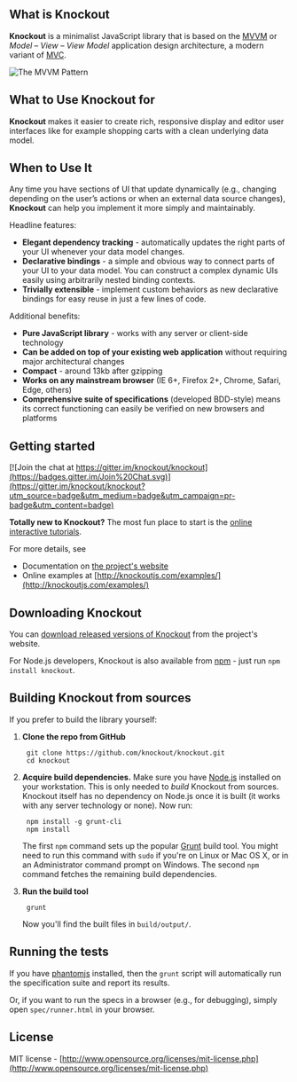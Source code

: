 
## What is Knockout

**Knockout** is a minimalist JavaScript library that is based on the [MVVM][1]
or *Model – View – View Model* application design architecture, a modern variant
of [MVC][2].

![The MVVM
Pattern](https://upload.wikimedia.org/wikipedia/commons/8/87/MVVMPattern.png)

[1]: http://en.wikipedia.org/wiki/Model_View_ViewModel
[2]: https://en.wikipedia.org/wiki/Model–view–controller

## What to Use Knockout for

**Knockout** makes it easier to create rich, responsive display and editor user
interfaces like for example shopping carts with a clean underlying data model.

## When to Use It

Any time you have sections of UI that update dynamically (e.g., changing
depending on the user’s actions or when an external data source changes),
**Knockout** can help you implement it more simply and maintainably.

Headline features:

+ **Elegant dependency tracking** - automatically updates the right parts of
  your UI whenever your data model changes.
+ **Declarative bindings** - a simple and obvious way to connect parts of your
  UI to your data model. You can construct a complex dynamic UIs easily using
  arbitrarily nested binding contexts.
+ **Trivially extensible** - implement custom behaviors as new declarative
  bindings for easy reuse in just a few lines of code.

Additional benefits:

+ **Pure JavaScript library** - works with any server or client-side technology
+ **Can be added on top of your existing web application** without requiring
  major architectural changes
+ **Compact** - around 13kb after gzipping
+ **Works on any mainstream browser** (IE 6+, Firefox 2+, Chrome, Safari, Edge,
  others)
+ **Comprehensive suite of specifications** (developed BDD-style) means its
  correct functioning can easily be verified on new browsers and platforms

## Getting started

[![Join the chat at https://gitter.im/knockout/knockout](https://badges.gitter.im/Join%20Chat.svg)](https://gitter.im/knockout/knockout?utm_source=badge&utm_medium=badge&utm_campaign=pr-badge&utm_content=badge)

**Totally new to Knockout?** The most fun place to start is the [online
interactive tutorials](http://learn.knockoutjs.com/).

For more details, see

+ Documentation on [the project's
  website](http://knockoutjs.com/documentation/introduction.html)
+ Online examples at
  [http://knockoutjs.com/examples/](http://knockoutjs.com/examples/)

## Downloading Knockout

You can [download released versions of
Knockout](http://knockoutjs.com/downloads/) from the project's website.

For Node.js developers, Knockout is also available from
[npm](https://npmjs.org/) - just run `npm install knockout`.

## Building Knockout from sources

If you prefer to build the library yourself:

1. **Clone the repo from GitHub**

        git clone https://github.com/knockout/knockout.git
        cd knockout

2. **Acquire build dependencies.** Make sure you have
   [Node.js](http://nodejs.org/) installed on your workstation. This is only
   needed to _build_ Knockout from sources. Knockout itself has no dependency on
   Node.js once it is built (it works with any server technology or none). Now
   run:

        npm install -g grunt-cli
        npm install

   The first `npm` command sets up the popular [Grunt](http://gruntjs.com/)
   build tool. You might need to run this command with `sudo` if you're on Linux
   or Mac OS X, or in an Administrator command prompt on Windows. The second
   `npm` command fetches the remaining build dependencies.

3. **Run the build tool**

        grunt

   Now you'll find the built files in `build/output/`.

## Running the tests

If you have [phantomjs](http://phantomjs.org/download.html) installed, then the
`grunt` script will automatically run the specification suite and report its
results.

Or, if you want to run the specs in a browser (e.g., for debugging), simply open
`spec/runner.html` in your browser.

## License

MIT license - [http://www.opensource.org/licenses/mit-license.php](http://www.opensource.org/licenses/mit-license.php)
